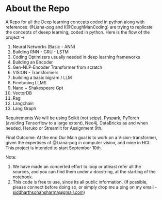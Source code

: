 # About the Repo
 A Repo for all the Deep learning concepts coded in python along with references: 
@Liana-pog and I(@CoughManCoding) are trying to replicate the concepts of deeep learning, coded in python.
Here is the flow of the project ->
1. Neural Networks (Basic - ANN)
2. Building RNN - GRU - LSTM
3. Coding Optimizers usually needed in deep learning frameworks
4. Building an Encoder
5. Gen-NLP-Encoder Transformer from scratch
6. VISION - Transformers
7. building a basic bigram / LLM
8. Finetuning LLMS
9. Nano + Shakespeare Gpt
10. VectorDB
11. Rag
12. Langchain
13. Lang Graph

Requirements
We will be using Scikit (not scipy), Pyspark, PyTorch (avoiding Tensorflow to a large extent), Neo4j, DataBricks as and when needed, Heruko or Streamlit for Assignment 9th.

Final Outcome:
At the end Our Main goal is to work on a Vision-transformer, given the expertises of @Liana-pog in computer vision, and mine in HCI. This project is intended to start September 10th.

Note:
1. We have made an concerted effort to loop or atleast refer all the sources, and you can find them under a docstring, at the starting of the notebook.
2. This code is free to use, since its all public information. (If possible, please connect before doing so, or simply drop me a ping on my email - siddharthsohansharma@gmail.com)
